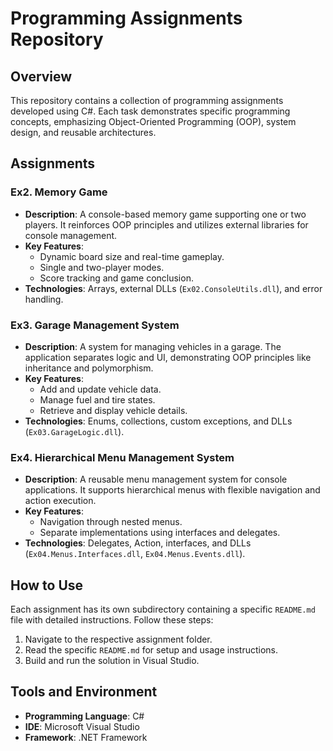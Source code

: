 # Programming Assignments Repository

## Overview
This repository contains a collection of programming assignments developed using C#. Each task demonstrates specific programming concepts, emphasizing Object-Oriented Programming (OOP), system design, and reusable architectures.

## Assignments

### Ex2. Memory Game
- **Description**: A console-based memory game supporting one or two players. It reinforces OOP principles and utilizes external libraries for console management.
- **Key Features**:
  - Dynamic board size and real-time gameplay.
  - Single and two-player modes.
  - Score tracking and game conclusion.
- **Technologies**: Arrays, external DLLs (`Ex02.ConsoleUtils.dll`), and error handling.

### Ex3. Garage Management System
- **Description**: A system for managing vehicles in a garage. The application separates logic and UI, demonstrating OOP principles like inheritance and polymorphism.
- **Key Features**:
  - Add and update vehicle data.
  - Manage fuel and tire states.
  - Retrieve and display vehicle details.
- **Technologies**: Enums, collections, custom exceptions, and DLLs (`Ex03.GarageLogic.dll`).

### Ex4. Hierarchical Menu Management System
- **Description**: A reusable menu management system for console applications. It supports hierarchical menus with flexible navigation and action execution.
- **Key Features**:
  - Navigation through nested menus.
  - Separate implementations using interfaces and delegates.
- **Technologies**: Delegates, Action<T>, interfaces, and DLLs (`Ex04.Menus.Interfaces.dll`, `Ex04.Menus.Events.dll`).

## How to Use
Each assignment has its own subdirectory containing a specific `README.md` file with detailed instructions. Follow these steps:
1. Navigate to the respective assignment folder.
2. Read the specific `README.md` for setup and usage instructions.
3. Build and run the solution in Visual Studio.

## Tools and Environment
- **Programming Language**: C#
- **IDE**: Microsoft Visual Studio
- **Framework**: .NET Framework

